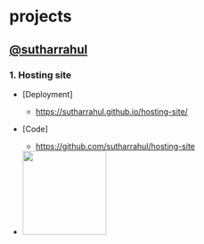 # projects
## [@sutharrahul](https://github.com/sutharrahul)


### 1. Hosting site
  - [Deployment] 
    - https://sutharrahul.github.io/hosting-site/

  - [Code] 
    - https://github.com/sutharrahul/hosting-site
  - <img src="https://github.com/sutharrahul/projects/assets/117563756/b7397fa2-9072-4d0b-a520-3772b7da45eb" height="150"/>

